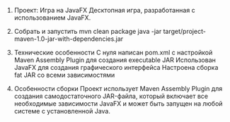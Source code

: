 1. Проект: Игра на JavaFX
   Десктопная игра, разработанная с использованием JavaFX.

2. Собрать и запустить
   mvn clean package
   java -jar target/project-maven-1.0-jar-with-dependencies.jar

3. Технические особенности
   С нуля написан pom.xml с настройкой Maven Assembly Plugin для создания executable JAR
   Использован JavaFX для создания графического интерфейса
   Настроена сборка fat JAR со всеми зависимостями

4. Особенности сборки
   Проект использует Maven Assembly Plugin для создания самодостаточного JAR-файла,
   который включает все необходимые зависимости JavaFX и может быть запущен на любой системе с установленной Java.